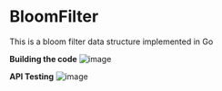 # BloomFilter
This is a bloom filter data structure implemented in Go


**Building the code**
![image](https://github.com/user-attachments/assets/226a3529-dd1f-4f3c-900d-ed65ffc2cbc6)

**API Testing**
![image](https://github.com/user-attachments/assets/c4ed0e56-8dff-4f6e-8a1b-a26c48f2712b)
